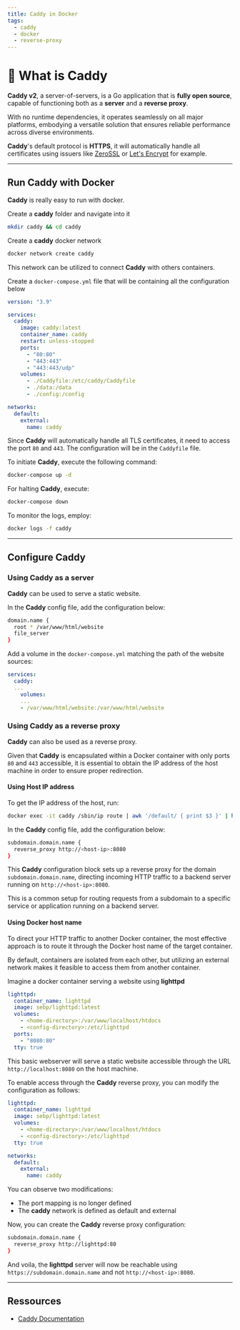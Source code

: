 ```yaml
---
title: Caddy in Docker
tags:
  - caddy
  - docker
  - reverse-proxy
---
```

# 🛒 What is Caddy

**Caddy v2**, a server-of-servers, is a Go application that is **fully open source**,
capable of functioning both as a **server** and a **reverse proxy**.

With no runtime dependencies, it operates seamlessly on all major platforms,
embodying a versatile solution that ensures reliable performance across diverse environments.

**Caddy**'s default protocol is **HTTPS**,
it will automatically handle all certificates using issuers like [ZeroSSL](https://zerossl.com/) or
[Let's Encrypt](https://letsencrypt.org/) for example.

---
## Run Caddy with Docker

**Caddy** is really easy to run with docker.

Create a **caddy** folder and navigate into it

```bash
mkdir caddy && cd caddy
```

Create a **caddy** docker network

```bash
docker network create caddy
```

This network can be utilized to connect **Caddy** with others containers.

Create a `docker-compose.yml` file that will be containing all the configuration below

```yml
version: "3.9"

services:
  caddy:
    image: caddy:latest
    container_name: caddy
    restart: unless-stopped
    ports:
      - "80:80"
      - "443:443"
      - "443:443/udp"
    volumes:
      - ./Caddyfile:/etc/caddy/Caddyfile
      - ./data:/data
      - ./config:/config

networks:
  default:
    external:
      name: caddy
```

Since **Caddy** will automatically handle all TLS certificates, it need to access the port `80` and `443`.
The configuration will be in the `Caddyfile` file.

To initiate **Caddy**, execute the following command:

```bash
docker-compose up -d
```

For halting **Caddy**, execute:

```bash
docker-compose down
```

To monitor the logs, employ:

```bash
docker logs -f caddy
```

---
## Configure Caddy

### Using Caddy as a server

**Caddy** can be used to serve a static website.

In the **Caddy** config file, add the configuration below:

```bash
domain.name {
  root * /var/www/html/website
  file_server
}
```

Add a volume in the `docker-compose.yml` matching the path of the website sources:

```yml
services:
  caddy:
  ...
    volumes:
    ...
    - /var/www/html/website:/var/www/html/website
```

### Using Caddy as a reverse proxy

**Caddy** can also be used as a reverse proxy.

Given that **Caddy** is encapsulated within a Docker container with only ports `80` and `443` accessible,
it is essential to obtain the IP address of the host machine in order to ensure proper redirection.

#### Using Host IP address

To get the IP address of the host, run:

```bash
docker exec -it caddy /sbin/ip route | awk '/default/ { print $3 }' | head -n1
```

In the **Caddy** config file, add the configuration below:

```bash
subdomain.domain.name {
  reverse_proxy http://<host-ip>:8080
}
```

This **Caddy** configuration block sets up a reverse proxy for the domain `subdomain.domain.name`,
directing incoming HTTP traffic to a backend server running on `http://<host-ip>:8080`.

This is a common setup for routing requests from a subdomain to a specific service or application running on a backend server.

#### Using Docker host name

To direct your HTTP traffic to another Docker container,
the most effective approach is to route it through the Docker host name of the target container.

By default, containers are isolated from each other,
but utilizing an external network makes it feasible to access them from another container.

Imagine a docker container serving a website using **lighttpd**

```yml
lighttpd:
  container_name: lighttpd
  image: sebp/lighttpd:latest
  volumes:
    - <home-directory>:/var/www/localhost/htdocs
    - <config-directory>:/etc/lighttpd
  ports:
    - "8080:80"
  tty: true
```

This basic webserver will serve a static website accessible through the URL `http://localhost:8080` on the host machine.

To enable access through the **Caddy** reverse proxy, you can modify the configuration as follows:

```yml {9-12}
lighttpd:
  container_name: lighttpd
  image: sebp/lighttpd:latest
  volumes:
    - <home-directory>:/var/www/localhost/htdocs
    - <config-directory>:/etc/lighttpd
  tty: true

networks:
  default:
    external:
      name: caddy
```

You can observe two modifications:

- The port mapping is no longer defined
- The **caddy** network is defined as default and external


Now, you can create the **Caddy** reverse proxy configuration:

```bash
subdomain.domain.name {
  reverse_proxy http://lighttpd:80
}
```

And voila, the **lighttpd** server will now be reachable using `https://subdomain.domain.name`
and not `http://<host-ip>:8080`.

---
## Ressources

- [Caddy Documentation](https://caddyserver.com/docs/)